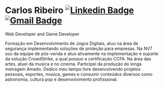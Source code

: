 # Carlos Ribeiro [![Linkedin Badge](https://icons.iconarchive.com/icons/sicons/basic-round-social/24/linkedin-icon.png)](https://www.linkedin.com/in/carloseduardoccribeiro/)  [![Gmail Badge](https://icons.iconarchive.com/icons/martz90/circle/24/gmail-icon.png)](mailto:cadu.ccr@gmail.com)

Web Developer and Game Developer 

Formação em Desenvolvimento de Jogos Digitais, atuo na área de segurança implementando soluções de proteção para empresas.
Na NV7 sou da equipe de pós-venda e atuo ativamente na implementação e suporte da solução CrowdStrike, a qual possuo a certificação CCFA.
Na área das artes, atuei da musica e no cinema. Participei da produção do longa metragem Amado.
Dedico meu tempo livre desenvolvendo projetos pessoais, esportes, musica, games e consumir conteúdos diversos como astronomia, cultura pop e desenvolvimento profissional.


<!---->
